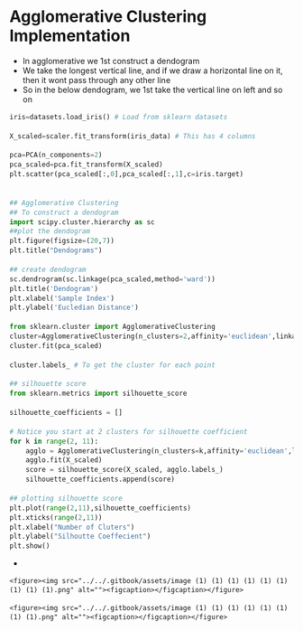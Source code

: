 # Agglomerative Clustering Implementation

* &#x20;In agglomerative we 1st construct a dendogram
* We take the longest vertical line, and if we draw a horizontal line on it, then it wont pass through any other line
* So in the below dendogram, we 1st take the vertical line on left and so on

```python
iris=datasets.load_iris() # Load from sklearn datasets

X_scaled=scaler.fit_transform(iris_data) # This has 4 columns

pca=PCA(n_components=2)
pca_scaled=pca.fit_transform(X_scaled)
plt.scatter(pca_scaled[:,0],pca_scaled[:,1],c=iris.target)


## Agglomerative Clustering
## To construct a dendogram
import scipy.cluster.hierarchy as sc
##plot the dendogram
plt.figure(figsize=(20,7))
plt.title("Dendograms")

## create dendogram
sc.dendrogram(sc.linkage(pca_scaled,method='ward'))
plt.title('Dendogram')
plt.xlabel('Sample Index')
plt.ylabel('Eucledian Distance')

from sklearn.cluster import AgglomerativeClustering
cluster=AgglomerativeClustering(n_clusters=2,affinity='euclidean',linkage='ward')
cluster.fit(pca_scaled)

cluster.labels_ # To get the cluster for each point

## silhouette score
from sklearn.metrics import silhouette_score

silhouette_coefficients = []

# Notice you start at 2 clusters for silhouette coefficient
for k in range(2, 11):
    agglo = AgglomerativeClustering(n_clusters=k,affinity='euclidean',linkage='ward')
    agglo.fit(X_scaled)
    score = silhouette_score(X_scaled, agglo.labels_)
    silhouette_coefficients.append(score)

## plotting silhouette score
plt.plot(range(2,11),silhouette_coefficients)
plt.xticks(range(2,11))
plt.xlabel("Number of Cluters")
plt.ylabel("Silhoutte Coeffecient")
plt.show()


```

*

    <figure><img src="../../.gitbook/assets/image (1) (1) (1) (1) (1) (1) (1) (1) (1).png" alt=""><figcaption></figcaption></figure>

    <figure><img src="../../.gitbook/assets/image (1) (1) (1) (1) (1) (1) (1) (1).png" alt=""><figcaption></figcaption></figure>
